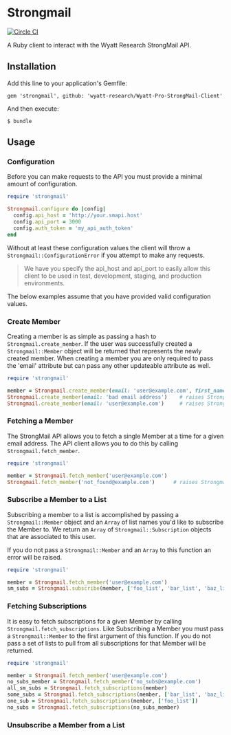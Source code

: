 # Strongmail

[![Circle CI](https://circleci.com/gh/wyatt-research/Wyatt-Pro-StrongMail-Client.png?style=badge&circle-token=8d5e9b8f014067cc9dbc5f9c770f50b79044e126)](https://circleci.com/gh/wyatt-research/Wyatt-Pro-StrongMail-Client)

A Ruby client to interact with the Wyatt Research StrongMail API.

## Installation

Add this line to your application's Gemfile:

    gem 'strongmail', github: 'wyatt-research/Wyatt-Pro-StrongMail-Client'

And then execute:

    $ bundle

## Usage

### Configuration

Before you can make requests to the API you must provide a minimal amount of configuration.

```ruby
require 'strongmail'

Strongmail.configure do |config|
  config.api_host = 'http://your.smapi.host'
  config.api_port = 3000
  config.auth_token = 'my_api_auth_token'
end
```

Without at least these configuration values the client will throw a `Strongmail::ConfigurationError` if you attempt to make any requests.

> We have you specify the api_host and api_port to easily allow this client to be used in test, development, staging, and production environments.

The below examples assume that you have provided valid configuration values.

### Create Member

Creating a member is as simple as passing a hash to `Strongmail.create_member`. If the user was successfully created a `Strongmail::Member` object will be returned that represents the newly created member. When creating a member you are only required to pass the 'email' attribute but can pass any other updateable attribute as well.

```ruby
require 'strongmail'

member = Strongmail.create_member(email: 'user@example.com', first_name: 'Jon', last_name: 'Doe')
Strongmail.create_member(email: 'bad email address')    # raises Strongmail::BadRequestError
Strongmail.create_member(email: 'user@example.com')     # raises Strongmail::ConflictError
```

### Fetching a Member

The StrongMail API allows you to fetch a single Member at a time for a given email address. The API client allows you to do this by calling `Strongmail.fetch_member`.

```ruby
require 'strongmail'

member = Strongmail.fetch_member('user@example.com')
Strongmail.fetch_member('not_found@example.com')      # raises Strongmail::NotFoundError
```

### Subscribe a Member to a List

Subscribing a member to a list is accomplished by passing a `Strongmail::Member` object and an `Array` of list names you'd like to subscribe the Member to. We return an `Array` of `Strongmail::Subscription` objects that are associated to this user.

If you do not pass a `Strongmail::Member` and an `Array` to this function an error will be raised.

```ruby
require 'strongmail'

member = Strongmail.fetch_member('user@example.com')
sm_subs = Strongmail.subscribe(member, ['foo_list', 'bar_list', 'baz_list'])
```

### Fetching Subscriptions

It is easy to fetch subscriptions for a given Member by calling `Strongmail.fetch_subscriptions`. Like Subscribing a Member you must pass a `Strongmail::Member` to the first argument of this function. If you do not pass a set of lists to pull from all subscriptions for that Member will be returned.


```ruby
require 'strongmail'

member = Strongmail.fetch_member('user@example.com')
no_subs_member = Strongmail.fetch_member('no_subs@example.com')
all_sm_subs = Strongmail.fetch_subscriptions(member)                            # An Array of Strongmail::Subscription
some_subs = Strongmail.fetch_subscriptions(member, ['bar_list', 'baz_list'])    # An Array of Strongmail::Subscription
one_sub = Strongmail.fetch_subscriptions(member, ['foo_list'])                  # An array of Strongmail::Subscription
no_subs = Strongmail.fetch_subscriptions(no_subs_member)                        # An empty Array
```

### Unsubscribe a Member from a List

